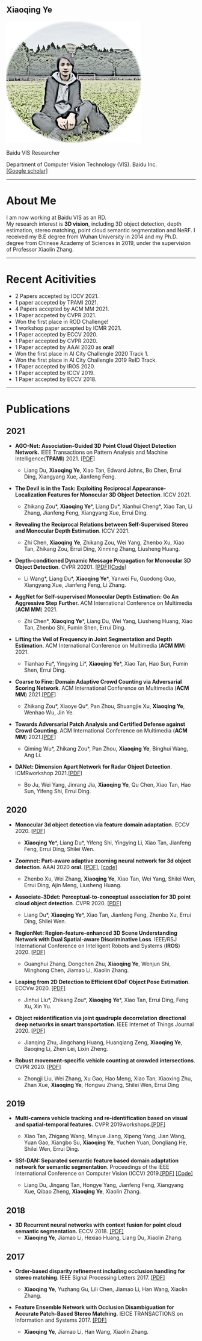 ## **Xiaoqing Ye**
![image](https://github.com/shuluoshu/shuluoshu.github.io/blob/main/imgs/3a_small42.png)


Baidu VIS Researcher

Department of Computer Vision Technology (VIS).
Baidu Inc.  
[[Google scholar]](https://scholar.google.com/citations?user=bmN_nycAAAAJ)

--------
# About Me
I am now working at Baidu VIS as an RD.  
My research interest is **3D vision**, including 3D object detection, depth estimation, stereo matching, point cloud semantic segmentation and NeRF.
I received my B.E degree from Wuhan University in 2014 and my Ph.D. degree from Chinese Academy of Sciences in 2019, under the supervision of Professor Xiaolin Zhang.

--------

# Recent Acitivities

- 2 Papers accepted by ICCV 2021.
- 1 paper accepted by TPAMI 2021.
- 4 Papers accepted by ACM MM 2021.
- 1 Paper accpeted by CVPR 2021.
- Won the first place in ROD Challenge!
- 1 workshop paper accepted by ICMR 2021.
- 1 Paper accepted by ECCV 2020.
- 1 Paper accepted by CVPR 2020.
- 1 Paper accepted by AAAI 2020 as **oral**!
- Won the first place in AI City Challengle 2020 Track 1.
- Won the first place in AI City Challengle 2019 ReID Track. 
- 1 Paper accepted by IROS 2020.
- 1 Paper accepted by ICCV 2019.
- 1 Paper accepted by ECCV 2018.

--------
# Publications

## 2021 
- **AGO-Net: Association-Guided 3D Point Cloud Object Detection Network.** IEEE Transactions on Pattern Analysis and Machine Intelligence(**TPAMI**) 2021. [[PDF]](https://ieeexplore.ieee.org/abstract/document/9511841)
  - Liang Du, **Xiaoqing Ye**, Xiao Tan, Edward Johns, Bo Chen, Errui Ding, Xiangyang Xue, Jianfeng Feng.
  
- **The Devil is in the Task: Exploiting Reciprocal Appearance-Localization Features for Monocular 3D Object Detection**. ICCV 2021.
  - Zhikang Zou\*, **Xiaoqing Ye**\*, Liang Du\*, Xianhui Cheng*, Xiao Tan, Li Zhang, Jianfeng Feng, Xiangyang Xue, Errui Ding.

- **Revealing the Reciprocal Relations between Self-Supervised Stereo and Monocular Depth Estimation**. ICCV 2021.
  - Zhi Chen, **Xiaoqing Ye**, Zhikang Zou, Wei Yang, Zhenbo Xu, Xiao Tan, Zhikang Zou, Errui Ding, Xinming Zhang, Liusheng Huang.
  
- **Depth-conditioned Dynamic Message Propagation for Monocular 3D Object Detection**. CVPR 20201. [[PDF]](https://arxiv.org/abs/2103.16470)[[Code]](https://github.com/fudan-zvg/DDMP)
  - Li Wang\*, Liang Du\*, **Xiaoqing Ye**\*, Yanwei Fu, Guodong Guo, Xiangyang Xue, Jianfeng Feng, Li Zhang.

- **AggNet for Self-supervised Monocular Depth Estimation: Go An Aggressive Step Further.** ACM International Conference on Multimedia (**ACM MM**) 2021.
  - Zhi Chen\*, **Xiaoqing Ye**\*, Liang Du, Wei Yang, Liusheng Huang, Xiao Tan, Zhenbo Shi, Fumin Shen, Errui Ding.
  
- **Lifting the Veil of Frequency in Joint Segmentation and Depth Estimation**. ACM International Conference on Multimedia (**ACM MM**) 2021.
  - Tianhao Fu\*, Yingying Li\*, **Xiaoqing Ye**\*, Xiao Tan, Hao Sun, Fumin Shen, Errui Ding.
  
- **Coarse to Fine: Domain Adaptive Crowd Counting via Adversarial Scoring Network**. ACM International Conference on Multimedia (**ACM MM**) 2021.[[PDF]](https://arxiv.org/abs/2107.12858)
  - Zhikang Zou\*, Xiaoye Qu\*, Pan Zhou, Shuangjie Xu, **Xiaoqing Ye**, Wenhao Wu, Jin Ye.
  
- **Towards Adversarial Patch Analysis and Certified Defense against Crowd Counting**. ACM International Conference on Multimedia (**ACM MM**) 2021.[[PDF]](https://arxiv.org/pdf/2104.10868.pdf)
  - Qiming Wu\*, Zhikang Zou\*, Pan Zhou, **Xiaoqing Ye**, Binghui Wang, Ang Li.
  
- **DANet: Dimension Apart Network for Radar Object Detection**. ICMRworkshop 2021.[[PDF]](https://dl.acm.org/doi/pdf/10.1145/3460426.3463656)
  - Bo Ju, Wei Yang, Jinrang Jia, **Xiaoqing Ye**, Qu Chen, Xiao Tan, Hao Sun, Yifeng Shi, Errui Ding.

## 2020
- **Monocular 3d object detection via feature domain adaptation.** ECCV 2020. [[PDF]](https://www.ecva.net/papers/eccv_2020/papers_ECCV/papers/123540018.pdf)
  - **Xiaoqing Ye**\*, Liang Du\*, Yifeng Shi, Yingying Li, Xiao Tan, Jianfeng Feng, Errui Ding, Shilei Wen.
  
- **Zoomnet: Part-aware adaptive zooming neural network for 3d object detection**. AAAI 2020 **oral**. [[PDF]](https://arxiv.org/abs/2003.00529), [[code]](https://github.com/detectRecog/ZoomNet)
  - Zhenbo Xu, Wei Zhang, **Xiaoqing Ye**, Xiao Tan, Wei Yang, Shilei Wen, Errui Ding, Ajin Meng, Liusheng Huang.

- **Associate-3Ddet: Perceptual-to-conceptual association for 3D point cloud object detection**. CVPR 2020. [[PDF]](https://arxiv.org/abs/2006.04356)
    - Liang Du\*, **Xiaoqing Ye**\*, Xiao Tan, Jianfeng Feng, Zhenbo Xu, Errui Ding, Shilei Wen.
 
- **RegionNet: Region-feature-enhanced 3D Scene Understanding Network with Dual Spatial-aware Discriminative Loss**. IEEE/RSJ International Conference on Intelligent Robots and Systems (**IROS**) 2020. [[PDF]](http://ras.papercept.net/images/temp/IROS/files/0144.pdf)
  - Guanghui Zhang, Dongchen Zhu, **Xiaoqing Ye**, Wenjun Shi, Minghong Chen, Jiamao Li, Xiaolin Zhang.

- **Leaping from 2D Detection to Efficient 6DoF Object Pose Estimation**. ECCVw 2020. [[PDF]](https://link.springer.com/chapter/10.1007/978-3-030-66096-3_47)
  - Jinhui Liu\*, Zhikang Zou\*, **Xiaoqing Ye**\*, Xiao Tan, Errui Ding, Feng Xu, Xin Yu.
  
- **Object reidentification via joint quadruple decorrelation directional deep networks in smart transportation**. IEEE Internet of Things Journal 2020. [[PDF]](https://ieeexplore.ieee.org/document/8950171)
  - Jianqing Zhu, Jingchang Huang, Huanqiang Zeng, **Xiaoqing Ye**, Baoqing Li, Zhen Lei, Lixin Zheng.

- **Robust movement-specific vehicle counting at crowded intersections**. CVPR 2020. [[PDF]](https://openaccess.thecvf.com/content_CVPRW_2020/papers/w35/Liu_Robust_Movement-Specific_Vehicle_Counting_at_Crowded_Intersections_CVPRW_2020_paper.pdf)
  - Zhongji Liu, Wei Zhang, Xu Gao, Hao Meng, Xiao Tan, Xiaoxing Zhu, Zhan Xue, **Xiaoqing Ye**, Hongwu Zhang, Shilei Wen, Errui Ding
  
## 2019 
- **Multi-camera vehicle tracking and re-identification based on visual and spatial-temporal features.** CVPR 2019workshops.[[PDF]](https://openaccess.thecvf.com/content_CVPRW_2019/html/AI_City/Tan_Multi-camera_vehicle_tracking_and_re-identification_based_on_visual_and_spatial-temporal_CVPRW_2019_paper.html)
  - Xiao Tan, Zhigang Wang, Minyue Jiang, Xipeng Yang, Jian Wang, Yuan Gao, Xiangbo Su, **Xiaoqing Ye**, Yuchen Yuan, Dongliang He, Shilei Wen, Errui Ding.
  
- **SSf-DAN: Separated semantic feature based domain adaptation network for semantic segmentation**. Proceedings of the IEEE International Conference on Computer Vision (ICCV) 2019.[[PDF]](https://openaccess.thecvf.com/content_ICCV_2019/papers/Du_SSF-DAN_Separated_Semantic_Feature_Based_Domain_Adaptation_Network_for_Semantic_ICCV_2019_paper.pdf) [[Code]](https://github.com/Biotan/SSF-DAN)
  - Liang Du, Jingang Tan, Hongye Yang, Jianfeng Feng, Xiangyang Xue, Qibao Zheng, **Xiaoqing Ye**, Xiaolin Zhang.

  
## 2018 
- **3D Recurrent neural networks with context fusion for point cloud semantic segmentation.** ECCV 2018. [[PDF]](https://openaccess.thecvf.com/content_ECCV_2018/papers/Xiaoqing_Ye_3D_Recurrent_Neural_ECCV_2018_paper.pdf)
  - **Xiaoqing Ye**, Jiamao Li, Hexiao Huang, Liang Du, Xiaolin Zhang.


## 2017
- **Order-based disparity refinement including occlusion handling for stereo matching**. IEEE Signal Processing Letters 2017. [[PDF]](https://ieeexplore.ieee.org/document/8010259)
  - **Xiaoqing Ye**, Yuzhang Gu, Lili Chen, Jiamao Li, Han Wang, Xiaolin Zhang.

- **Feature Ensemble Network with Occlusion Disambiguation for Accurate Patch-Based Stereo Matching**. IEICE TRANSACTIONS on Information and Systems 2017. [[PDF]](https://www.jstage.jst.go.jp/article/transinf/E100.D/12/E100.D_2017EDL8122/_pdf)
  - **Xiaoqing Ye**, Jiamao Li, Han Wang, Xiaolin Zhang.


